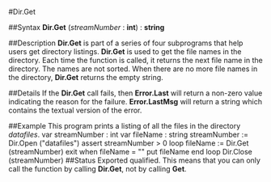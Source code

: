 
#Dir.Get

##Syntax
**Dir.Get** (*streamNumber* : **int**) : **string**

##Description
**Dir.Get** is part of a series of four subprograms that help users get directory listings. **Dir.Get** is used to get the file names in the directory. Each time the function is called, it returns the next file name in the directory. The names are not sorted. When there are no more file names in the directory, **Dir.Get** returns the empty string.

##Details
If the **Dir.Get** call fails, then **Error.Last** will return a non-zero value indicating the reason for the failure. **Error.LastMsg** will return a string which contains the textual version of the error.

##Example
This program prints a listing of all the files in the directory *datafiles*.
        var streamNumber : int
        var fileName : string
        streamNumber := Dir.Open ("datafiles")
        assert streamNumber > 0
        loop
            fileName := Dir.Get (streamNumber)
            exit when fileName = ""
            put fileName
        end loop
        Dir.Close (streamNumber)
##Status
Exported qualified.
This means that you can only call the function by calling **Dir.Get**, not by calling **Get**.
